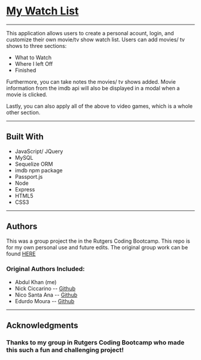 # [My Watch List](https://mywatch-it.herokuapp.com/)
--------------------------
This application allows users to create a personal acount, login, and customize their own movie/tv show watch list. Users can add movies/ tv shows to three sections:

* What to Watch
* Where I left Off
* Finished

Furthermore, you can take notes the movies/ tv shows added. Movie information from the imdb api will also be displayed in a modal when a movie is clicked. 

Lastly, you can also apply all of the above to video games, which is a whole other section. 

----------------------------------

## Built With

* JavaScript/ JQuery
* MySQL
* Sequelize ORM
* imdb npm package
* Passport.js
* Node
* Express
* HTML5
* CSS3
-----------------------------------

## Authors

This was a group project the in the Rutgers Coding Bootcamp. This repo is for my own personal use and future edits. 
The original group work can be found [HERE](https://github.com/Neex0202/watchlist)

### Original Authors Included:

* Abdul Khan (me)
* Nick Ciccarino -- [Github](https://github.com/nciccarino)
* Nico Santa Ana -- [Github](https://github.com/Neex0202)
* Edurdo Moura -- [Github](https://github.com/eddmoura)

------------------------------
## Acknowledgments

### Thanks to my group in Rutgers Coding Bootcamp who made this such a fun and challenging project!